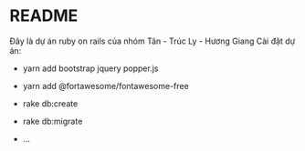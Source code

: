 # README

Đây là dự án ruby on rails của nhóm Tân - Trúc Ly - Hương Giang
Cài đặt dự án:

* yarn add bootstrap jquery popper.js

* yarn add @fortawesome/fontawesome-free

* rake db:create

* rake db:migrate

* ...

